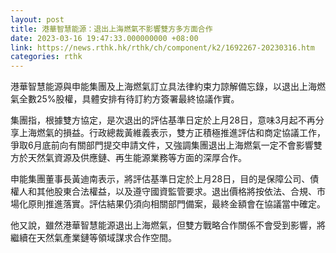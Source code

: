 ```yaml
---
layout: post
title: 港華智慧能源：退出上海燃氣不影響雙方多方面合作
date: 2023-03-16 19:47:33.000000000 +08:00
link: https://news.rthk.hk/rthk/ch/component/k2/1692267-20230316.htm
categories: rthk
---
```


港華智慧能源與申能集團及上海燃氣訂立具法律約束力諒解備忘錄，以退出上海燃氣全數25%股權，具體安排有待訂約方簽署最終協議作實。

集團指，根據雙方協定，是次退出的評估基準日定於上月28日，意味3月起不再分享上海燃氣的損益。行政總裁黃維義表示，雙方正積極推進評估和商定協議工作，爭取6月底前向有關部門提交申請文件，又強調集團退出上海燃氣一定不會影響雙方於天然氣資源及供應鏈、再生能源業務等方面的深厚合作。

申能集團董事長黃迪南表示，將評估基準日定於上月28日，目的是保障公司、債權人和其他股東合法權益，以及遵守國資監管要求。退出價格將按依法、合規、市場化原則推進落實。評估結果仍須向相關部門備案，最終金額會在協議當中確定。

他又說，雖然港華智慧能源退出上海燃氣，但雙方戰略合作關係不會受到影響，將繼續在天然氣產業鏈等領域謀求合作空間。
